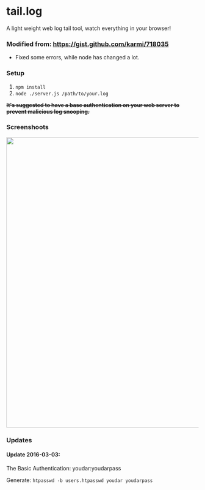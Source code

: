 # tail.log
A light weight web log tail tool, watch everything in your browser!

### Modified from: https://gist.github.com/karmi/718035

* Fixed some errors, while node has changed a lot.

### Setup

1. `npm install`
2. `node ./server.js /path/to/your.log`

**~~It's suggested to have a base authentication on your web server to prevent malicious log snooping.~~**

### Screenshoots

<img src='http://netd.mindfine.com/pictures/dev/tail.log.png' width='759'/>

### Updates

#### Update 2016-03-03:

The Basic Authentication: youdar:youdarpass

Generate: `htpasswd -b users.htpasswd youdar youdarpass`
